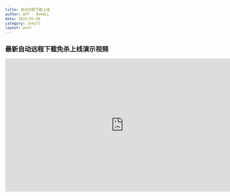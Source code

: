 ```yaml
---
title: 自动远程下载上线
author: APT - 0x44LL
date: 2022-01-09
category: Jekyll
layout: post
---
```


## 最新自动远程下载免杀上线演示视频
<iframe 
    width=770
    height=435
    src="https://player.youku.com/embed/XNTg0MDAwNzA0OA==" 
    frameborder=0
    allowfullscreen>
</iframe>